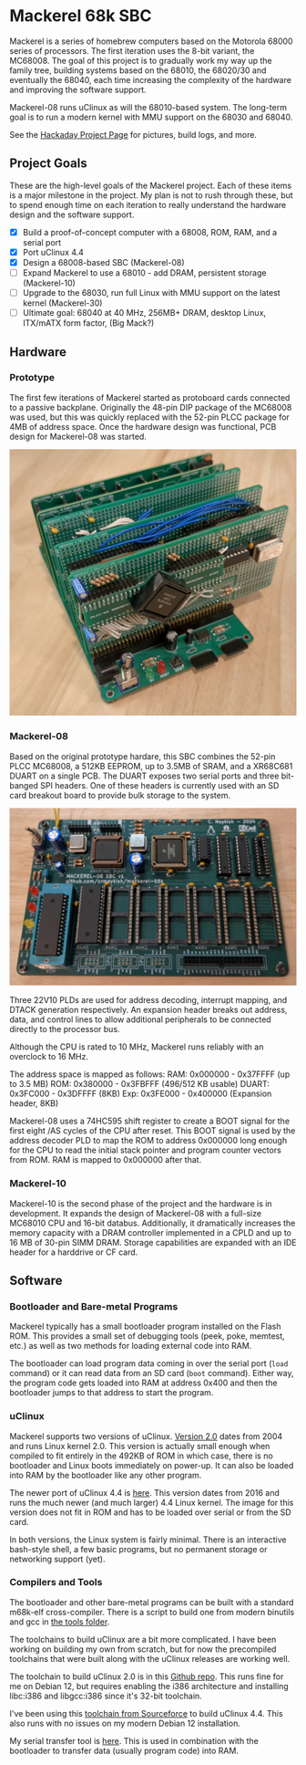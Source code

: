 # Mackerel 68k SBC

Mackerel is a series of homebrew computers based on the Motorola 68000 series of processors. The first iteration uses the 8-bit variant, the MC68008. The goal of this project is to gradually work my way up the family tree, building systems based on the 68010, the 68020/30 and eventually the 68040, each time increasing the complexity of the hardware and improving the software support.

Mackerel-08 runs uClinux as will the 68010-based system. The long-term goal is to run a modern kernel with MMU support on the 68030 and 68040.

See the [Hackaday Project Page](https://hackaday.io/project/183861-mackerel-68k-computer) for pictures, build logs, and more.

## Project Goals
These are the high-level goals of the Mackerel project. Each of these items is a major milestone in the project. My plan is not to rush through these, but to spend enough time on each iteration to really understand the hardware design and the software support.

- [x] Build a proof-of-concept computer with a 68008, ROM, RAM, and a serial port
- [x] Port uClinux 4.4
- [x] Design a 68008-based SBC (Mackerel-08)
- [ ] Expand Mackerel to use a 68010 - add DRAM, persistent storage (Mackerel-10)
- [ ] Upgrade to the 68030, run full Linux with MMU support on the latest kernel (Mackerel-30)
- [ ] Ultimate goal: 68040 at 40 MHz, 256MB+ DRAM, desktop Linux, ITX/mATX form factor, (Big Mack?)

## Hardware

### Prototype
The first few iterations of Mackerel started as protoboard cards connected to a passive backplane. Originally the 48-pin DIP package of the MC68008 was used, but this was quickly replaced with the 52-pin PLCC package for 4MB of address space. Once the hardware design was functional, PCB design for Mackerel-08 was started.

![Mackerel Rev 0](media/images/mackerel-08-rev0.jpg)

### Mackerel-08
Based on the original prototype hardare, this SBC combines the 52-pin PLCC MC68008, a 512KB EEPROM, up to 3.5MB of SRAM, and a XR68C681 DUART on a single PCB. The DUART exposes two serial ports and three bit-banged SPI headers. One of these headers is currently used with an SD card breakout board to provide bulk storage to the system.

![Mackerel-08 SBC v1](media/images/mackerel-08-sbc-v1-board-bringup.jpg)

Three 22V10 PLDs are used for address decoding, interrupt mapping, and DTACK generation respectively. An expansion header breaks out address, data, and control lines to allow additional peripherals to be connected directly to the processor bus.

Although the CPU is rated to 10 MHz, Mackerel runs reliably with an overclock to 16 MHz.

The address space is mapped as follows:
RAM:    0x000000 - 0x37FFFF (up to 3.5 MB)
ROM:    0x380000 - 0x3FBFFF (496/512 KB usable)
DUART:  0x3FC000 - 0x3DFFFF (8KB)
Exp:    0x3FE000 - 0x400000 (Expansion header, 8KB)

Mackerel-08 uses a 74HC595 shift register to create a BOOT signal for the first eight /AS cycles of the CPU after reset. This BOOT signal is used by the address decoder PLD to map the ROM to address 0x000000 long enough for the CPU to read the initial stack pointer and program counter vectors from ROM. RAM is mapped to 0x000000 after that.

### Mackerel-10
Mackerel-10 is the second phase of the project and the hardware is in development. It expands the design of Mackerel-08 with a full-size MC68010 CPU and 16-bit databus. Additionally, it dramatically increases the memory capacity with a DRAM controller implemented in a CPLD and up to 16 MB of 30-pin SIMM DRAM. Storage capabilities are expanded with an IDE header for a harddrive or CF card.

## Software

### Bootloader and Bare-metal Programs
Mackerel typically has a small bootloader program installed on the Flash ROM. This provides a small set of debugging tools (peek, poke, memtest, etc.) as well as two methods for loading external code into RAM.

The bootloader can load program data coming in over the serial port (`load` command) or it can read data from an SD card (`boot` command). Either way, the program code gets loaded into RAM at address 0x400 and then the bootloader jumps to that address to start the program.

### uClinux
Mackerel supports two versions of uClinux. [Version 2.0](https://github.com/crmaykish/mackerel-uclinux-20040218) dates from 2004 and runs Linux kernel 2.0. This version is actually small enough when compiled to fit entirely in the 492KB of ROM in which case, there is no bootloader and Linux boots immediately on power-up. It can also be loaded into RAM by the bootloader like any other program.

The newer port of uClinux 4.4 is [here](https://github.com/crmaykish/mackerel-uclinux-20160919). This version dates from 2016 and runs the much newer (and much larger) 4.4 Linux kernel. The image for this version does not fit in ROM and has to be loaded over serial or from the SD card.

In both versions, the Linux system is fairly minimal. There is an interactive bash-style shell, a few basic programs, but no permanent storage or networking support (yet).

### Compilers and Tools
The bootloader and other bare-metal programs can be built with a standard m68k-elf cross-compiler. There is a script to build one from modern binutils and gcc in [the tools folder](tools/build_cross_compiler.sh).

The toolchains to build uClinux are a bit more complicated. I have been working on building my own from scratch, but for now the precompiled toolchains that were built along with the uClinux releases are working well.

The toolchain to build uClinux 2.0 is in this [Github repo](https://github.com/crmaykish/mackerel-m68k-elf-tools-2003). This runs fine for me on Debian 12, but requires enabling the i386 architecture and installing libc:i386 and libgcc:i386 since it's 32-bit toolchain.

I've been using this [toolchain from Sourceforce](https://sourceforge.net/projects/uclinux/files/Tools/m68k-uclinux-20160822/m68k-uclinux-tools-20160822.tar.bz2/download) to build uClinux 4.4. This also runs with no issues on my modern Debian 12 installation.

My serial transfer tool is [here](https://github.com/crmaykish/ctt). This is used in combination with the bootloader to transfer data (usually program code) into RAM.
